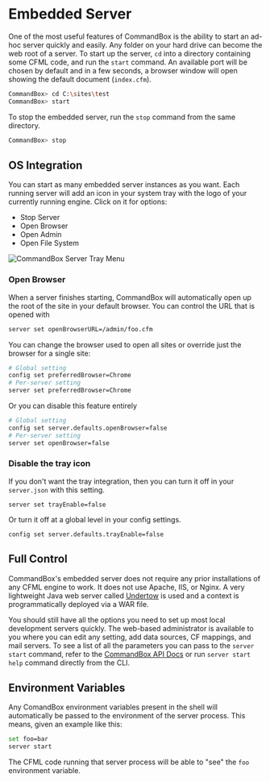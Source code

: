 # Embedded Server

One of the most useful features of CommandBox is the ability to start an ad-hoc server quickly and easily. Any folder on your hard drive can become the web root of a server. To start up the server, `cd` into a directory containing some CFML code, and run the `start` command. An available port will be chosen by default and in a few seconds, a browser window will open showing the default document (`index.cfm`).

```bash
CommandBox> cd C:\sites\test
CommandBox> start
```

To stop the embedded server, run the `stop` command from the same directory.

```bash
CommandBox> stop
```

## OS Integration

You can start as many embedded server instances as you want. Each running server will add an icon in your system tray with the logo of your currently running engine. Click on it for options:

* Stop Server
* Open Browser
* Open Admin
* Open File System

![CommandBox Server Tray Menu](https://github.com/ortus-docs/commandbox-docs/tree/df981947c5780503203384f9de7118f57ee01ca5/.gitbook/assets/image%20\(5\).png)

### Open Browser

When a  server finishes starting, CommandBox will automatically open up the root of the site in your default browser.  You can control the URL that is opened with

```bash
server set openBrowserURL=/admin/foo.cfm
```

You can change the browser used to open all sites or override just the browser for a single site:

```bash
# Global setting
config set preferredBrowser=Chrome
# Per-server setting
server set preferredBrowser=Chrome
```

Or you can disable this feature entirely

```bash
# Global setting
config set server.defaults.openBrowser=false
# Per-server setting
server set openBrowser=false
```

### Disable the tray icon

If you don't want the tray integration, then you can turn it off in your `server.json` with this setting.

```
server set trayEnable=false
```

Or turn it off at a global level in your config settings.

```
config set server.defaults.trayEnable=false
```

## Full  Control

CommandBox's embedded server does not require any prior installations of any CFML engine to work. It does not use Apache, IIS, or Nginx. A very lightweight Java web server called [Undertow](http://undertow.io/) is used and a context is programmatically deployed via a WAR file.

You should still have all the options you need to set up most local development servers quickly. The web-based administrator is available to you where you can edit any setting, add data sources, CF mappings, and mail servers. To see a list of all the parameters you can pass to the `server start` command, refer to the [CommandBox API Docs](http://apidocs.ortussolutions.com/commandbox/5.8.0/index.html?commandbox/system/modules\_app/server-commands/commands/server/start.html) or run `server start help` command directly from the CLI.

## Environment Variables

Any ComandBox environment variables present in the shell will automatically be passed to the environment of the server process. This means, given an example like this:

```bash
set foo=bar
server start
```

The CFML code running that server process will be able to "see" the `foo` environment variable.
